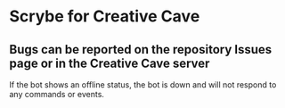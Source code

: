 # Scrybe for Creative Cave

## Bugs can be reported on the repository Issues page or in the Creative Cave server

If the bot shows an offline status, the bot is down and will not respond to any commands or events.
